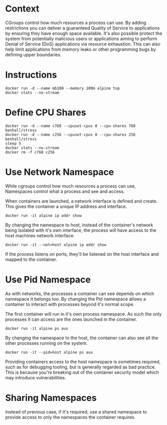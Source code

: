 # Context

CGroups control how much resources a process can use. By adding restrictions you can deliver a guaranteed Quality of Service to applications by ensuring they have enough space available. It's also possible protect the system from potentially malicious users or applications aiming to perform Denial of Service (DoS) applications via resource exhaustion. This can also help limit applications from memory leaks or other programming bugs by defining upper boundaries.

# Instructions

```
docker run -d --name mb100 --memory 100m alpine top
docker stats --no-stream
```

# Define CPU Shares

```
docker run -d --name c768 --cpuset-cpus 0 --cpu-shares 768 benhall/stress
docker run -d --name c256 --cpuset-cpus 0 --cpu-shares 256 benhall/stress
sleep 5
docker stats --no-stream
docker rm -f c768 c256
```

# Use Network Namespace

While cgroups control how much resources a process can use, Namespaces control what a process and see and access.

When containers are launched, a network interface is defined and create. This gives the container a unique IP address and interface.

```
docker run -it alpine ip addr show
```

By changing the namespace to host, instead of the container's network being isolated with it's own interface, the process will have access to the host machines network interface.

```
docker run -it --net=host alpine ip addr show
```

If the process listens on ports, they'll be listened on the host interface and mapped to the container.

# Use Pid Namespace

As with networks, the processes a container can see depends on which namespace it belongs too. By changing the Pid namespace allows a container to interact with processes beyond it's normal scope.

The first container will run in it's own process namespace. As such the only processes it can access are the ones launched in the container.

```
docker run -it alpine ps aux
```

By changing the namespace to the host, the container can also see all the other processes running on the system.

```
docker run -it --pid=host alpine ps aux
```

Providing containers access to the host namespace is sometimes required, such as for debugging tooling, but is generally regarded as bad practice. This is because you're breaking out of the container security model which may introduce vulnerabilities.

# Sharing Namespaces

Instead of previous case, if it's required, use a shared namespace to provide access to only the namespaces the container requires.
